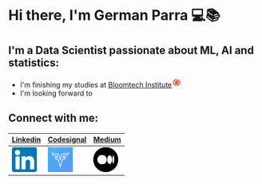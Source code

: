 # Hi there, I'm German Parra 💻📚

## I'm a Data Scientist passionate about ML, AI and statistics:
  - I'm finishing my studies at [Bloomtech Institute][Bloomtech][<img width="20px" src="img\Bloomtech.png" />][Bloomtech]
  - I'm looking forward to 

## Connect with me:
| [Linkedin] | [Codesignal] | [Medium] |
|-|-|-|
| [<img width="50px" src="img\Linkedin.png" />][Linkedin] | [<img width="50px" src="img\Codesignal.png" />][Codesignal] | [<img width="50px" src="img\Medium.png" />][Medium] | 

[Bloomtech]: https://www.bloomtech.com/courses/data-science
[Linkedin]: https://www.linkedin.com/in/germanparra1/
[Codesignal]: https://app.codesignal.com/profile/germanparra
[Medium]: https://medium.com/@gerpar13
